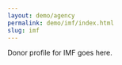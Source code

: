 ```yaml
---
layout: demo/agency
permalink: demo/imf/index.html
slug: imf
---
```


Donor profile for IMF goes here.
